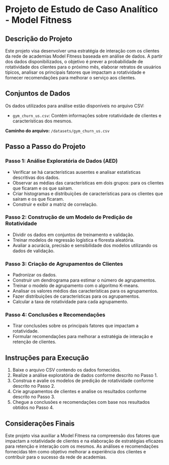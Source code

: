 # Projeto de Estudo de Caso Analítico - Model Fitness

## Descrição do Projeto
Este projeto visa desenvolver uma estratégia de interação com os clientes da rede de academias Model Fitness baseada em análise de dados. A partir dos dados disponibilizados, o objetivo é prever a probabilidade de rotatividade dos clientes para o próximo mês, elaborar retratos de usuários típicos, analisar os principais fatores que impactam a rotatividade e fornecer recomendações para melhorar o serviço aos clientes.

## Conjuntos de Dados
Os dados utilizados para análise estão disponíveis no arquivo CSV:

- `gym_churn_us.csv`: Contém informações sobre rotatividade de clientes e características dos mesmos.

**Caminho do arquivo:** `/datasets/gym_churn_us.csv`

## Passo a Passo do Projeto

### Passo 1: Análise Exploratória de Dados (AED)
- Verificar se há características ausentes e analisar estatísticas descritivas dos dados.
- Observar as médias das características em dois grupos: para os clientes que ficaram e os que saíram.
- Criar histogramas e distribuições de características para os clientes que saíram e os que ficaram.
- Construir e exibir a matriz de correlação.

### Passo 2: Construção de um Modelo de Predição de Rotatividade
- Dividir os dados em conjuntos de treinamento e validação.
- Treinar modelos de regressão logística e floresta aleatória.
- Avaliar a acurácia, precisão e sensibilidade dos modelos utilizando os dados de validação.

### Passo 3: Criação de Agrupamentos de Clientes
- Padronizar os dados.
- Construir um dendrograma para estimar o número de agrupamentos.
- Treinar o modelo de agrupamento com o algoritmo K-means.
- Analisar os valores médios das características para os agrupamentos.
- Fazer distribuições de características para os agrupamentos.
- Calcular a taxa de rotatividade para cada agrupamento.

### Passo 4: Conclusões e Recomendações
- Tirar conclusões sobre os principais fatores que impactam a rotatividade.
- Formular recomendações para melhorar a estratégia de interação e retenção de clientes.

## Instruções para Execução
1. Baixe o arquivo CSV contendo os dados fornecidos.
2. Realize a análise exploratória de dados conforme descrito no Passo 1.
3. Construa e avalie os modelos de predição de rotatividade conforme descrito no Passo 2.
4. Crie agrupamentos de clientes e analise os resultados conforme descrito no Passo 3.
5. Chegue a conclusões e recomendações com base nos resultados obtidos no Passo 4.

## Considerações Finais
Este projeto visa auxiliar a Model Fitness na compreensão dos fatores que impactam a rotatividade de clientes e na elaboração de estratégias eficazes para retenção e interação com os mesmos. As análises e recomendações fornecidas têm como objetivo melhorar a experiência dos clientes e contribuir para o sucesso da rede de academias.



